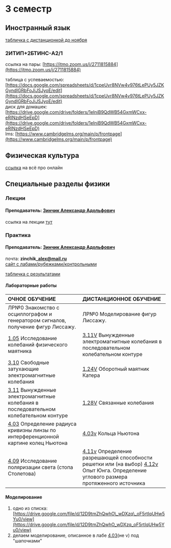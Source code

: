 # 3 семестр

## Иностранный язык

[табличка с дистанционкой до ноября](https://docs.google.com/spreadsheets/d/1K70snc7aZmCtZf8fD3BSDRqRo6yuGSLQtExkHpeR6zg/edit#gid=1673117617)

### 2ИТИП+2БТИНС-A2/1

ссылка на пары: [https://itmo.zoom.us/j/2711815884](https://itmo.zoom.us/j/2711815884)

таблица с успеваемостью: [https://docs.google.com/spreadsheets/d/1cpeUvr8NVw4v976tLePUy5JZKGyndIGRbFoJiJSJyoE/edit](https://docs.google.com/spreadsheets/d/1cpeUvr8NVw4v976tLePUy5JZKGyndIGRbFoJiJSJyoE/edit)  
диск для домашек: [https://drive.google.com/drive/folders/1eIniB9QdWB54GxmWCxx-eRINzdHSeEpD](https://drive.google.com/drive/folders/1eIniB9QdWB54GxmWCxx-eRINzdHSeEpD)  
lms: [https://www.cambridgelms.org/main/p/frontpage](https://www.cambridgelms.org/main/p/frontpage)

## Физическая культура

[ссылка](https://kronbars.itmo.ru/club/special/kronbarsonline_autumn/) на всё про онлайн

## Специальные разделы физики

### Лекции

#### Преподаватель: [Зинчик Александр Адольфович](https://isu.ifmo.ru/pls/apex/f?p=2143:3:105747231495544::NO::PID:105840)

ссылка на лекции [тут](https://itmo.zoom.us/j/87044790587?pwd=L3JIcnNDeDY4ZU91VnFqY0xVYUw3QT09)

### Практика

#### Преподаватель: [Зинчик Александр Адольфович](https://isu.ifmo.ru/pls/apex/f?p=2143:3:105747231495544::NO::PID:105840)

почта: **zinchik\_alex@mail.ru**  
[сайт с лабами/рубежками/контрольными](https://study.physics.itmo.ru/login/index.php)

[табличка с результатами](https://docs.google.com/spreadsheets/d/1borm5clmQqHAI4YdxSbEECv3zFawkAM8YEDPuesKXB8/edit#gid=0)

#### Лабораторные работы

| ОЧНОЕ ОБУЧЕНИЕ | ДИСТАНЦИОННОЕ ОБУЧЕНИЕ |
| :--- | :--- |
| ЛР№0 Знакомство с осциллографом и генератором сигналов, получение фигур Лиссажу. | ЛР№0 Моделирование фигур Лиссажу. |
| [1.05](https://study.physics.itmo.ru/course/view.php?id=95&section=7) Исследование колебаний физического маятника | [3.11V](https://study.physics.itmo.ru/course/view.php?id=74&section=12) Вынужденные электромагнитные колебания в последовательном колебательном контуре |
| [3.10](https://study.physics.itmo.ru/course/view.php?id=74&section=11) Свободные затухающие электромагнитные колебания | [1.24V](https://study.physics.itmo.ru/course/view.php?id=127&section=5) Оборотный маятник Катера |
| [3.11](https://study.physics.itmo.ru/course/view.php?id=74&section=12) Вынужденные электромагнитные колебания в последовательном колебательном контуре | [1.28V](https://study.physics.itmo.ru/course/view.php?id=127&section=6) Связанные колебания |
| [4.03](https://study.physics.itmo.ru/course/view.php?id=68&section=3) Определение радиуса кривизны линзы по интерференционной картине колец Ньютона | [4.03v](https://study.physics.itmo.ru/course/view.php?id=68&section=4) Кольца Ньютона |
| [4.09](https://study.physics.itmo.ru/course/view.php?id=68&section=10) Исследование поляризации света \(стопа Столетова\) | [4.11v](https://study.physics.itmo.ru/course/view.php?id=68&section=12) Определение разрешающей способности решетки или \(на выбор\) [4.12v](https://study.physics.itmo.ru/course/view.php?id=68&section=13) Опыт Юнга. Определение углового размера протяженного источника |

#### Моделирование

1. одно из списка: [https://drive.google.com/file/d/12D9tmZhQwhO\_wDXzq\_oF5rtIqUHw5Yu0/view](https://drive.google.com/file/d/12D9tmZhQwhO_wDXzq_oF5rtIqUHw5Yu0/view)
2. делаем моделирование, описанное в лабе [4.03](https://study.physics.itmo.ru/pluginfile.php/4244/mod_resource/content/7/NewtonRing_a5.pdf)\(не v\) под "шапочками"

